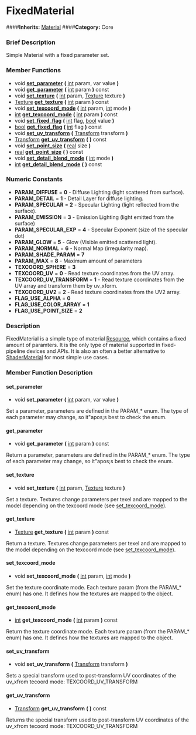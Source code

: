 #  FixedMaterial  
####**Inherits:** [Material](class_material)
####**Category:** Core

###  Brief Description  
Simple Material with a fixed parameter set.

###  Member Functions 
  * void  **[set&#95;parameter](#set_parameter)**  **(** [int](class_int) param, var value  **)**
  * void  **[get&#95;parameter](#get_parameter)**  **(** [int](class_int) param  **)** const
  * void  **[set&#95;texture](#set_texture)**  **(** [int](class_int) param, [Texture](class_texture) texture  **)**
  * [Texture](class_texture)  **[get&#95;texture](#get_texture)**  **(** [int](class_int) param  **)** const
  * void  **[set&#95;texcoord&#95;mode](#set_texcoord_mode)**  **(** [int](class_int) param, [int](class_int) mode  **)**
  * [int](class_int)  **[get&#95;texcoord&#95;mode](#get_texcoord_mode)**  **(** [int](class_int) param  **)** const
  * void  **[set&#95;fixed&#95;flag](#set_fixed_flag)**  **(** [int](class_int) flag, [bool](class_bool) value  **)**
  * [bool](class_bool)  **[get&#95;fixed&#95;flag](#get_fixed_flag)**  **(** [int](class_int) flag  **)** const
  * void  **[set&#95;uv&#95;transform](#set_uv_transform)**  **(** [Transform](class_transform) transform  **)**
  * [Transform](class_transform)  **[get&#95;uv&#95;transform](#get_uv_transform)**  **(** **)** const
  * void  **[set&#95;point&#95;size](#set_point_size)**  **(** [real](class_real) size  **)**
  * [real](class_real)  **[get&#95;point&#95;size](#get_point_size)**  **(** **)** const
  * void  **[set&#95;detail&#95;blend&#95;mode](#set_detail_blend_mode)**  **(** [int](class_int) mode  **)**
  * [int](class_int)  **[get&#95;detail&#95;blend&#95;mode](#get_detail_blend_mode)**  **(** **)** const

###  Numeric Constants  
  * **PARAM_DIFFUSE** = **0** - Diffuse Lighting (light scattered from surface).
  * **PARAM_DETAIL** = **1** - Detail Layer for diffuse lighting.
  * **PARAM_SPECULAR** = **2** - Specular Lighting (light reflected from the surface).
  * **PARAM_EMISSION** = **3** - Emission Lighting (light emitted from the surface)
  * **PARAM_SPECULAR_EXP** = **4** - Specular Exponent (size of the specular dot)
  * **PARAM_GLOW** = **5** - Glow (Visible emitted scattered light).
  * **PARAM_NORMAL** = **6** - Normal Map (irregularity map).
  * **PARAM_SHADE_PARAM** = **7**
  * **PARAM_MAX** = **8** - Maximum amount of parameters
  * **TEXCOORD_SPHERE** = **3**
  * **TEXCOORD_UV** = **0** - Read texture coordinates from the UV array.
  * **TEXCOORD_UV_TRANSFORM** = **1** - Read texture coordinates from the UV array and transform them by uv_xform.
  * **TEXCOORD_UV2** = **2** - Read texture coordinates from the UV2 array.
  * **FLAG_USE_ALPHA** = **0**
  * **FLAG_USE_COLOR_ARRAY** = **1**
  * **FLAG_USE_POINT_SIZE** = **2**

###  Description  
FixedMaterial is a simple type of material [Resource](class_resource), which contains a fixed amount of paramters. It is the only type of material supported in fixed-pipeline devices and APIs. It is also an often a better alternative to [ShaderMaterial](class_shadermaterial) for most simple use cases.

###  Member Function Description  

#### <a name="set_parameter">set_parameter</a>
  * void  **set&#95;parameter**  **(** [int](class_int) param, var value  **)**

Set a parameter, parameters are defined in the PARAM_* enum. The type of each parameter may change, so it"apos;s best to check the enum.

#### <a name="get_parameter">get_parameter</a>
  * void  **get&#95;parameter**  **(** [int](class_int) param  **)** const

Return a parameter, parameters are defined in the PARAM_* enum. The type of each parameter may change, so it"apos;s best to check the enum.

#### <a name="set_texture">set_texture</a>
  * void  **set&#95;texture**  **(** [int](class_int) param, [Texture](class_texture) texture  **)**

Set a texture. Textures change parameters per texel and are mapped to the model depending on the texcoord mode (see [set&#95;texcoord&#95;mode](#set_texcoord_mode)).

#### <a name="get_texture">get_texture</a>
  * [Texture](class_texture)  **get&#95;texture**  **(** [int](class_int) param  **)** const

Return a texture. Textures change parameters per texel and are mapped to the model depending on the texcoord mode (see [set&#95;texcoord&#95;mode](#set_texcoord_mode)).

#### <a name="set_texcoord_mode">set_texcoord_mode</a>
  * void  **set&#95;texcoord&#95;mode**  **(** [int](class_int) param, [int](class_int) mode  **)**

Set the texture coordinate mode. Each texture param (from the PARAM_* enum) has one. It defines how the textures are mapped to the object.

#### <a name="get_texcoord_mode">get_texcoord_mode</a>
  * [int](class_int)  **get&#95;texcoord&#95;mode**  **(** [int](class_int) param  **)** const

Return the texture coordinate mode. Each texture param (from the PARAM_* enum) has one. It defines how the textures are mapped to the object.

#### <a name="set_uv_transform">set_uv_transform</a>
  * void  **set&#95;uv&#95;transform**  **(** [Transform](class_transform) transform  **)**

Sets a special transform used to post-transform UV coordinates of the uv_xfrom tecoord mode: TEXCOORD_UV_TRANSFORM

#### <a name="get_uv_transform">get_uv_transform</a>
  * [Transform](class_transform)  **get&#95;uv&#95;transform**  **(** **)** const

Returns the special transform used to post-transform UV coordinates of the uv_xfrom tecoord mode: TEXCOORD_UV_TRANSFORM
